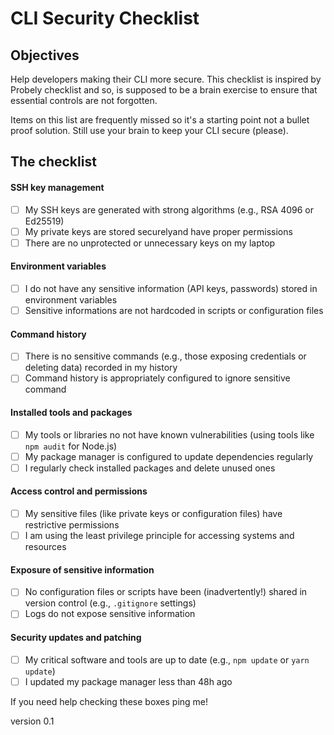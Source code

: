 # CLI Security Checklist

## Objectives

Help developers making their CLI more secure. This checklist is inspired by Probely checklist and so, is supposed to be a brain exercise to ensure that essential controls are not forgotten.

Items on this list are frequently missed so it's a starting point not a bullet proof solution. Still use your brain to keep your CLI secure (please). 

## The checklist
#### SSH key management
- [ ] My SSH keys are generated with strong algorithms (e.g., RSA 4096 or Ed25519)
- [ ] My private keys are stored securelyand have proper permissions
- [ ] There are no unprotected or unnecessary keys on my laptop
#### Environment variables
- [ ] I do not have any sensitive information (API keys, passwords) stored in environment variables
- [ ] Sensitive informations are not hardcoded in scripts or configuration files
#### Command history
- [ ] There is no sensitive commands (e.g., those exposing credentials or deleting data) recorded in my history
- [ ] Command history is appropriately configured to ignore sensitive command
#### Installed tools and packages
- [ ] My tools or libraries no not have known vulnerabilities (using tools like `npm audit` for Node.js)
- [ ] My package manager is configured to update dependencies regularly
- [ ] I regularly check installed packages and delete unused ones  
#### Access control and permissions
- [ ] My sensitive files (like private keys or configuration files) have restrictive permissions
- [ ] I am using the least privilege principle for accessing systems and resources
#### Exposure of sensitive information
- [ ] No configuration files or scripts have been (inadvertently!) shared in version control (e.g., `.gitignore` settings)
- [ ] Logs do not expose sensitive information
#### Security updates and patching
- [ ] My critical software and tools are up to date (e.g., `npm update` or `yarn update`)
- [ ] I updated my package manager less than 48h ago

If you need help checking these boxes ping me!


version 0.1
